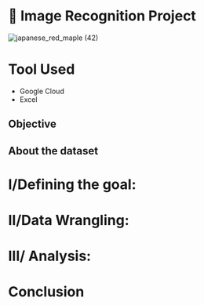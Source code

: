 # 🍁 Image Recognition Project 

![japanese_red_maple (42)](https://github.com/Bruc3U/Flower_project/assets/142362478/72a4528d-3fe2-4ff9-9723-eec00942e300)

# Tool Used
- Google Cloud
- Excel 


## Objective



## About the dataset



# I/Defining the goal:


# II/Data Wrangling: 

# III/ Analysis:


# Conclusion










